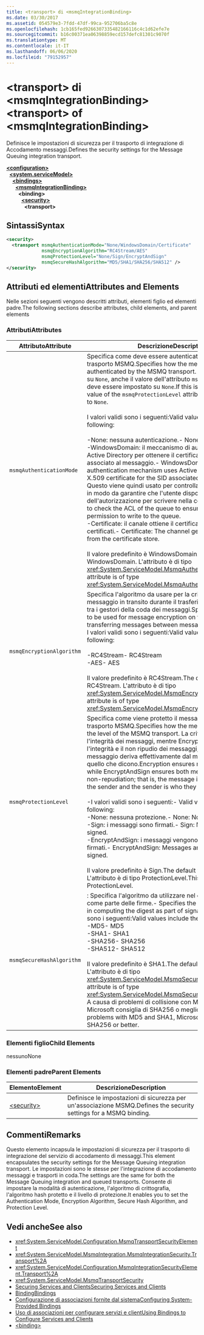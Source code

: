 ```yaml
---
title: <transport> di <msmqIntegrationBinding>
ms.date: 03/30/2017
ms.assetid: 054579e3-7fdd-47df-99ca-952706ba5c8e
ms.openlocfilehash: 1cb165fed9266307335482166116c4c1d62efe7e
ms.sourcegitcommit: b16c00371ea06398859ecd157defc81301c9070f
ms.translationtype: MT
ms.contentlocale: it-IT
ms.lasthandoff: 06/06/2020
ms.locfileid: "79152957"
---
```

# <a name="transport-of-msmqintegrationbinding"></a><span data-ttu-id="bde72-102">\<transport> di \<msmqIntegrationBinding></span><span class="sxs-lookup"><span data-stu-id="bde72-102">\<transport> of \<msmqIntegrationBinding></span></span>
<span data-ttu-id="bde72-103">Definisce le impostazioni di sicurezza per il trasporto di integrazione di Accodamento messaggi.</span><span class="sxs-lookup"><span data-stu-id="bde72-103">Defines the security settings for the Message Queuing integration transport.</span></span>  
  
[**\<configuration>**](../configuration-element.md)\
&nbsp;&nbsp;[**\<system.serviceModel>**](system-servicemodel.md)\
&nbsp;&nbsp;&nbsp;&nbsp;[**\<bindings>**](bindings.md)\
&nbsp;&nbsp;&nbsp;&nbsp;&nbsp;&nbsp;[**\<msmqIntegrationBinding>**](msmqintegrationbinding.md)\
&nbsp;&nbsp;&nbsp;&nbsp;&nbsp;&nbsp;&nbsp;&nbsp;**\<binding>**\
&nbsp;&nbsp;&nbsp;&nbsp;&nbsp;&nbsp;&nbsp;&nbsp;&nbsp;&nbsp;[**\<security>**](security-of-msmqintegrationbinding.md)\
&nbsp;&nbsp;&nbsp;&nbsp;&nbsp;&nbsp;&nbsp;&nbsp;&nbsp;&nbsp;&nbsp;&nbsp;**\<transport>**  
  
## <a name="syntax"></a><span data-ttu-id="bde72-104">Sintassi</span><span class="sxs-lookup"><span data-stu-id="bde72-104">Syntax</span></span>  
  
```xml  
<security>
  <transport msmqAuthenticationMode="None/WindowsDomain/Certificate"
             msmqEncryptionAlgorithm="RC4Stream/AES"
             msmqProtectionLevel="None/Sign/EncryptAndSign"
             msmqSecureHashAlgorithm="MD5/SHA1/SHA256/SHA512" />
</security>
```  
  
## <a name="attributes-and-elements"></a><span data-ttu-id="bde72-105">Attributi ed elementi</span><span class="sxs-lookup"><span data-stu-id="bde72-105">Attributes and Elements</span></span>  
 <span data-ttu-id="bde72-106">Nelle sezioni seguenti vengono descritti attributi, elementi figlio ed elementi padre.</span><span class="sxs-lookup"><span data-stu-id="bde72-106">The following sections describe attributes, child elements, and parent elements</span></span>  
  
### <a name="attributes"></a><span data-ttu-id="bde72-107">Attributi</span><span class="sxs-lookup"><span data-stu-id="bde72-107">Attributes</span></span>  
  
|<span data-ttu-id="bde72-108">Attributo</span><span class="sxs-lookup"><span data-stu-id="bde72-108">Attribute</span></span>|<span data-ttu-id="bde72-109">Descrizione</span><span class="sxs-lookup"><span data-stu-id="bde72-109">Description</span></span>|  
|---------------|-----------------|  
|`msmqAuthenticationMode`|<span data-ttu-id="bde72-110">Specifica come deve essere autenticato il messaggio dal trasporto MSMQ.</span><span class="sxs-lookup"><span data-stu-id="bde72-110">Specifies how the message must be authenticated by the MSMQ transport.</span></span> <span data-ttu-id="bde72-111">Se viene impostato su `None`, anche il valore dell'attributo `msmqProtectionLevel` deve essere impostato su `None`.</span><span class="sxs-lookup"><span data-stu-id="bde72-111">If this is set to `None`, the value of the `msmqProtectionLevel` attribute must also be set to `None`.</span></span><br /><br /> <span data-ttu-id="bde72-112">I valori validi sono i seguenti:</span><span class="sxs-lookup"><span data-stu-id="bde72-112">Valid values include the following:</span></span><br /><br /> <span data-ttu-id="bde72-113">-None: nessuna autenticazione.</span><span class="sxs-lookup"><span data-stu-id="bde72-113">-   None: No authentication.</span></span><br /><span data-ttu-id="bde72-114">-WindowsDomain: il meccanismo di autenticazione usa Active Directory per ottenere il certificato X. 509 per il SID associato al messaggio.</span><span class="sxs-lookup"><span data-stu-id="bde72-114">-   WindowsDomain: The authentication mechanism uses Active Directory to get the X.509 certificate for the SID associated with the message.</span></span> <span data-ttu-id="bde72-115">Questo viene quindi usato per controllare l'ACL della coda in modo da garantire che l'utente disponga dell'autorizzazione per scrivere nella coda.</span><span class="sxs-lookup"><span data-stu-id="bde72-115">This is then used to check the ACL of the queue to ensure the user has permission to write to the queue.</span></span><br /><span data-ttu-id="bde72-116">-Certificate: il canale ottiene il certificato dall'archivio certificati.</span><span class="sxs-lookup"><span data-stu-id="bde72-116">-   Certificate: The channel gets the certificate from the certificate store.</span></span><br /><br /> <span data-ttu-id="bde72-117">Il valore predefinito è WindowsDomain.</span><span class="sxs-lookup"><span data-stu-id="bde72-117">The default value is WindowsDomain.</span></span> <span data-ttu-id="bde72-118">L'attributo è di tipo <xref:System.ServiceModel.MsmqAuthenticationMode>.</span><span class="sxs-lookup"><span data-stu-id="bde72-118">This attribute is of type <xref:System.ServiceModel.MsmqAuthenticationMode>.</span></span>|  
|`msmqEncryptionAlgorithm`|<span data-ttu-id="bde72-119">Specifica l'algoritmo da usare per la crittografia del messaggio in transito durante il trasferimento dei messaggi tra i gestori della coda dei messaggi.</span><span class="sxs-lookup"><span data-stu-id="bde72-119">Specifies the algorithm to be used for message encryption on the wire when transferring messages between message queue managers.</span></span> <span data-ttu-id="bde72-120">I valori validi sono i seguenti:</span><span class="sxs-lookup"><span data-stu-id="bde72-120">Valid values include the following:</span></span><br /><br /> <span data-ttu-id="bde72-121">-RC4Stream</span><span class="sxs-lookup"><span data-stu-id="bde72-121">-   RC4Stream</span></span><br /><span data-ttu-id="bde72-122">-AES</span><span class="sxs-lookup"><span data-stu-id="bde72-122">-   AES</span></span><br /><br /> <span data-ttu-id="bde72-123">Il valore predefinito è RC4Stream.</span><span class="sxs-lookup"><span data-stu-id="bde72-123">The default value is RC4Stream.</span></span> <span data-ttu-id="bde72-124">L'attributo è di tipo <xref:System.ServiceModel.MsmqEncryptionAlgorithm>.</span><span class="sxs-lookup"><span data-stu-id="bde72-124">This attribute is of type <xref:System.ServiceModel.MsmqEncryptionAlgorithm>.</span></span>|  
|`msmqProtectionLevel`|<span data-ttu-id="bde72-125">Specifica come viene protetto il messaggio a livello del trasporto MSMQ.</span><span class="sxs-lookup"><span data-stu-id="bde72-125">Specifies how the message is secured at the level of the MSMQ transport.</span></span> <span data-ttu-id="bde72-126">La crittografia assicura l'integrità dei messaggi, mentre EncryptAndSign garantisce l'integrità e il non ripudio dei messaggi; ovvero, il messaggio deriva effettivamente dal mittente e il mittente è quello che dicono.</span><span class="sxs-lookup"><span data-stu-id="bde72-126">Encryption ensures message integrity while EncryptAndSign ensures both message integrity and non-repudiation; that is, the message indeed comes from the sender and the sender is who they say they are.</span></span><br /><br /> <span data-ttu-id="bde72-127">-I valori validi sono i seguenti:</span><span class="sxs-lookup"><span data-stu-id="bde72-127">-   Valid values include the following:</span></span><br /><span data-ttu-id="bde72-128">-None: nessuna protezione.</span><span class="sxs-lookup"><span data-stu-id="bde72-128">-   None: No protection.</span></span><br /><span data-ttu-id="bde72-129">-Sign: i messaggi sono firmati.</span><span class="sxs-lookup"><span data-stu-id="bde72-129">-   Sign: Messages are signed.</span></span><br /><span data-ttu-id="bde72-130">-EncryptAndSign: i messaggi vengono crittografati e firmati.</span><span class="sxs-lookup"><span data-stu-id="bde72-130">-   EncryptAndSign: Messages are encrypted and signed.</span></span><br /><br /> <span data-ttu-id="bde72-131">Il valore predefinito è Sign.</span><span class="sxs-lookup"><span data-stu-id="bde72-131">The default value is Sign.</span></span> <span data-ttu-id="bde72-132">L'attributo è di tipo ProtectionLevel.</span><span class="sxs-lookup"><span data-stu-id="bde72-132">This attribute is of type ProtectionLevel.</span></span>|  
|`msmqSecureHashAlgorithm`|<span data-ttu-id="bde72-133">: Specifica l'algoritmo da utilizzare nel calcolo del digest come parte delle firme.</span><span class="sxs-lookup"><span data-stu-id="bde72-133">-   Specifies the algorithm to be used in computing the digest as part of signatures.</span></span> <span data-ttu-id="bde72-134">I valori validi sono i seguenti:</span><span class="sxs-lookup"><span data-stu-id="bde72-134">Valid values include the following:</span></span><br /><span data-ttu-id="bde72-135">-MD5</span><span class="sxs-lookup"><span data-stu-id="bde72-135">-   MD5</span></span><br /><span data-ttu-id="bde72-136">-SHA1</span><span class="sxs-lookup"><span data-stu-id="bde72-136">-   SHA1</span></span><br /><span data-ttu-id="bde72-137">-SHA256</span><span class="sxs-lookup"><span data-stu-id="bde72-137">-   SHA256</span></span><br /><span data-ttu-id="bde72-138">-SHA512</span><span class="sxs-lookup"><span data-stu-id="bde72-138">-   SHA512</span></span><br /><br /> <span data-ttu-id="bde72-139">Il valore predefinito è SHA1.</span><span class="sxs-lookup"><span data-stu-id="bde72-139">The default value is SHA1.</span></span> <span data-ttu-id="bde72-140">L'attributo è di tipo <xref:System.ServiceModel.MsmqSecureHashAlgorithm>.</span><span class="sxs-lookup"><span data-stu-id="bde72-140">This attribute is of type <xref:System.ServiceModel.MsmqSecureHashAlgorithm>.</span></span><br><span data-ttu-id="bde72-141">A causa di problemi di collisione con MD5 e SHA1, Microsoft consiglia di SHA256 o meglio.</span><span class="sxs-lookup"><span data-stu-id="bde72-141">Due to collision problems with MD5 and SHA1, Microsoft recommends SHA256 or better.</span></span>|  
  
### <a name="child-elements"></a><span data-ttu-id="bde72-142">Elementi figlio</span><span class="sxs-lookup"><span data-stu-id="bde72-142">Child Elements</span></span>  
 <span data-ttu-id="bde72-143">nessuno</span><span class="sxs-lookup"><span data-stu-id="bde72-143">None</span></span>  
  
### <a name="parent-elements"></a><span data-ttu-id="bde72-144">Elementi padre</span><span class="sxs-lookup"><span data-stu-id="bde72-144">Parent Elements</span></span>  
  
|<span data-ttu-id="bde72-145">Elemento</span><span class="sxs-lookup"><span data-stu-id="bde72-145">Element</span></span>|<span data-ttu-id="bde72-146">Descrizione</span><span class="sxs-lookup"><span data-stu-id="bde72-146">Description</span></span>|  
|-------------|-----------------|  
|[\<security>](security-of-basichttpbinding.md)|<span data-ttu-id="bde72-147">Definisce le impostazioni di sicurezza per un'associazione MSMQ.</span><span class="sxs-lookup"><span data-stu-id="bde72-147">Defines the security settings for a MSMQ binding.</span></span>|  
  
## <a name="remarks"></a><span data-ttu-id="bde72-148">Commenti</span><span class="sxs-lookup"><span data-stu-id="bde72-148">Remarks</span></span>  
 <span data-ttu-id="bde72-149">Questo elemento incapsula le impostazioni di sicurezza per il trasporto di integrazione del servizio di accodamento di messaggi.</span><span class="sxs-lookup"><span data-stu-id="bde72-149">This element encapsulates the security settings for the Message Queuing integration transport.</span></span> <span data-ttu-id="bde72-150">Le impostazioni sono le stesse per l'integrazione di accodamento messaggi e trasporti in coda.</span><span class="sxs-lookup"><span data-stu-id="bde72-150">The settings are the same for both the Message Queuing integration and queued transports.</span></span> <span data-ttu-id="bde72-151">Consente di impostare la modalità di autenticazione, l'algoritmo di crittografia, l'algoritmo hash protetto e il livello di protezione.</span><span class="sxs-lookup"><span data-stu-id="bde72-151">It enables you to set the Authentication Mode, Encryption Algorithm, Secure Hash Algorithm, and Protection Level.</span></span>  
  
## <a name="see-also"></a><span data-ttu-id="bde72-152">Vedi anche</span><span class="sxs-lookup"><span data-stu-id="bde72-152">See also</span></span>

- <xref:System.ServiceModel.Configuration.MsmqTransportSecurityElement>
- <xref:System.ServiceModel.MsmqIntegration.MsmqIntegrationSecurity.Transport%2A>
- <xref:System.ServiceModel.Configuration.MsmqIntegrationSecurityElement.Transport%2A>
- <xref:System.ServiceModel.MsmqTransportSecurity>
- [<span data-ttu-id="bde72-153">Securing Services and Clients</span><span class="sxs-lookup"><span data-stu-id="bde72-153">Securing Services and Clients</span></span>](../../../wcf/feature-details/securing-services-and-clients.md)
- [<span data-ttu-id="bde72-154">Binding</span><span class="sxs-lookup"><span data-stu-id="bde72-154">Bindings</span></span>](../../../wcf/bindings.md)
- [<span data-ttu-id="bde72-155">Configurazione di associazioni fornite dal sistema</span><span class="sxs-lookup"><span data-stu-id="bde72-155">Configuring System-Provided Bindings</span></span>](../../../wcf/feature-details/configuring-system-provided-bindings.md)
- [<span data-ttu-id="bde72-156">Uso di associazioni per configurare servizi e client</span><span class="sxs-lookup"><span data-stu-id="bde72-156">Using Bindings to Configure Services and Clients</span></span>](../../../wcf/using-bindings-to-configure-services-and-clients.md)
- [\<binding>](bindings.md)
